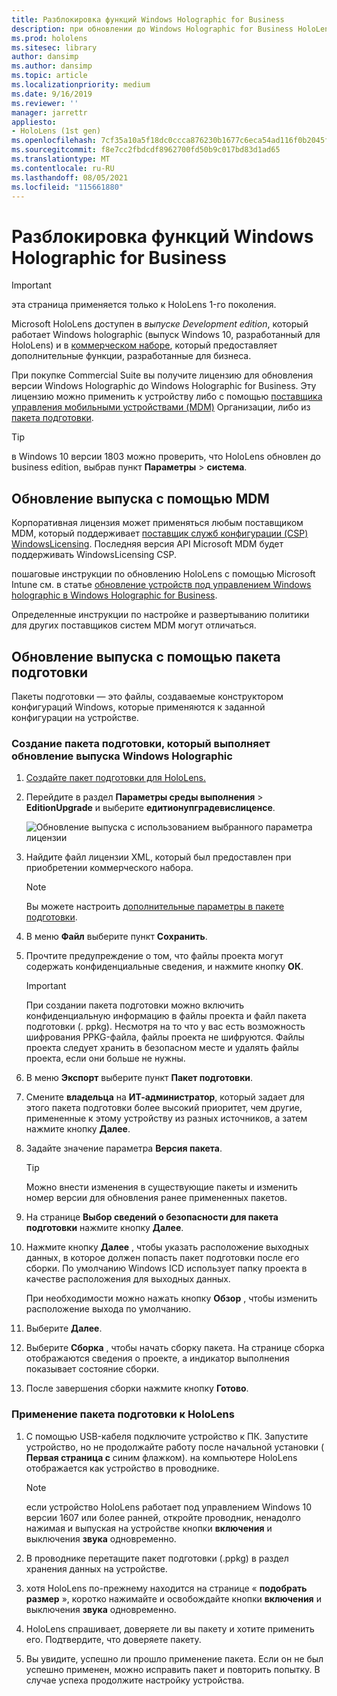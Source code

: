 ```yaml
---
title: Разблокировка функций Windows Holographic for Business
description: при обновлении до Windows Holographic for Business HoloLens предоставляет дополнительные функции, разработанные для бизнеса.
ms.prod: hololens
ms.sitesec: library
author: dansimp
ms.author: dansimp
ms.topic: article
ms.localizationpriority: medium
ms.date: 9/16/2019
ms.reviewer: ''
manager: jarrettr
appliesto:
- HoloLens (1st gen)
ms.openlocfilehash: 7cf35a10a5f18dc0ccca876230b1677c6eca54ad116f0b2045fc1b269ac6c4b0
ms.sourcegitcommit: f8e7cc2fbdcdf8962700fd50b9c017bd83d1ad65
ms.translationtype: MT
ms.contentlocale: ru-RU
ms.lasthandoff: 08/05/2021
ms.locfileid: "115661880"
---
```

# <a name="unlock-windows-holographic-for-business-features"></a>Разблокировка функций Windows Holographic for Business

> [!IMPORTANT]
> эта страница применяется только к HoloLens 1-го поколения.

Microsoft HoloLens доступен в *выпуске Development edition*, который работает Windows holographic (выпуск Windows 10, разработанный для HoloLens) и в [коммерческом наборе](hololens-commercial-features.md), который предоставляет дополнительные функции, разработанные для бизнеса.

При покупке Commercial Suite вы получите лицензию для обновления версии Windows Holographic до Windows Holographic for Business. Эту лицензию можно применить к устройству либо с помощью [поставщика управления мобильными устройствами (MDM)](#edition-upgrade-by-using-mdm) Организации, либо из [пакета подготовки](#edition-upgrade-by-using-a-provisioning-package).

> [!TIP]
> в Windows 10 версии 1803 можно проверить, что HoloLens обновлен до business edition, выбрав пункт **Параметры**  >  **система**.

## <a name="edition-upgrade-by-using-mdm"></a>Обновление выпуска с помощью MDM

Корпоративная лицензия может применяться любым поставщиком MDM, который поддерживает [поставщик служб конфигурации (CSP) WindowsLicensing](https://msdn.microsoft.com/library/windows/hardware/dn904983.aspx). Последняя версия API Microsoft MDM будет поддерживать WindowsLicensing CSP.

пошаговые инструкции по обновлению HoloLens с помощью Microsoft Intune см. в статье [обновление устройств под управлением Windows holographic в Windows Holographic for Business](/intune/holographic-upgrade).

 Определенные инструкции по настройке и развертыванию политики для других поставщиков систем MDM могут отличаться.

## <a name="edition-upgrade-by-using-a-provisioning-package"></a>Обновление выпуска с помощью пакета подготовки

Пакеты подготовки — это файлы, создаваемые конструктором конфигураций Windows, которые применяются к заданной конфигурации на устройстве.

### <a name="create-a-provisioning-package-that-upgrades-the-windows-holographic-edition"></a>Создание пакета подготовки, который выполняет обновление выпуска Windows Holographic

1. [Создайте пакет подготовки для HoloLens.](hololens-provisioning.md)
1. Перейдите в раздел **Параметры среды выполнения**  >  **EditionUpgrade** и выберите **едитионупградевислиценсе**.

    ![Обновление выпуска с использованием выбранного параметра лицензии](images/icd1.png)

1. Найдите файл лицензии XML, который был предоставлен при приобретении коммерческого набора.

    > [!NOTE]
    > Вы можете настроить [дополнительные параметры в пакете подготовки](hololens-provisioning.md).

1. В меню **Файл** выберите пункт **Сохранить**. 

1. Прочтите предупреждение о том, что файлы проекта могут содержать конфиденциальные сведения, и нажмите кнопку **ОК**.

    > [!IMPORTANT]
    > При создании пакета подготовки можно включить конфиденциальную информацию в файлы проекта и файл пакета подготовки (. ppkg). Несмотря на то что у вас есть возможность шифрования PPKG-файла, файлы проекта не шифруются. Файлы проекта следует хранить в безопасном месте и удалять файлы проекта, если они больше не нужны.

1. В меню **Экспорт** выберите пункт **Пакет подготовки**.

1. Смените **владельца** на **ИТ-администратор**, который задает для этого пакета подготовки более высокий приоритет, чем другие, примененные к этому устройству из разных источников, а затем нажмите кнопку **Далее**.

1. Задайте значение параметра **Версия пакета**.

    > [!TIP]
    > Можно внести изменения в существующие пакеты и изменить номер версии для обновления ранее примененных пакетов.

1. На странице **Выбор сведений о безопасности для пакета подготовки** нажмите кнопку **Далее**.

1. Нажмите кнопку **Далее** , чтобы указать расположение выходных данных, в которое должен попасть пакет подготовки после его сборки. По умолчанию Windows ICD использует папку проекта в качестве расположения для выходных данных.

    При необходимости можно нажать кнопку **Обзор** , чтобы изменить расположение выхода по умолчанию.

1. Выберите **Далее**.

1. Выберите **Сборка** , чтобы начать сборку пакета. На странице сборка отображаются сведения о проекте, а индикатор выполнения показывает состояние сборки.

1. После завершения сборки нажмите кнопку **Готово**.

### <a name="apply-the-provisioning-package-to-hololens"></a>Применение пакета подготовки к HoloLens

1. С помощью USB-кабеля подключите устройство к ПК. Запустите устройство, но не продолжайте работу после начальной установки ( **Первая страница с** синим флажком). на компьютере HoloLens отображается как устройство в проводнике.

    > [!NOTE]
    > если устройство HoloLens работает под управлением Windows 10 версии 1607 или более ранней, откройте проводник, ненадолго нажимая и выпуская на устройстве кнопки **включения** и выключения **звука** одновременно.

1. В проводнике перетащите пакет подготовки (.ppkg) в раздел хранения данных на устройстве.

1. хотя HoloLens по-прежнему находится на странице « **подобрать размер** », коротко нажимайте и освобождайте кнопки **включения** и выключения **звука** одновременно.

1. HoloLens спрашивает, доверяете ли вы пакету и хотите применить его. Подтвердите, что доверяете пакету.

1. Вы увидите, успешно ли прошло применение пакета. Если он не был успешно применен, можно исправить пакет и повторить попытку. В случае успеха продолжите настройку устройства.
